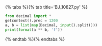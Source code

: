 {% tabs %}{% tab title='BJ_10827.py' %}

```py
from decimal import *
getcontext().prec = 1200
a, b = list(map(Decimal, input().split()))
print(format(a ** b, 'f'))
```

{% endtab %}{% endtabs %}
